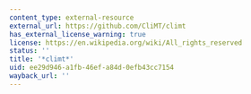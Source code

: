 ```yaml
---
content_type: external-resource
external_url: https://github.com/CliMT/climt
has_external_license_warning: true
license: https://en.wikipedia.org/wiki/All_rights_reserved
status: ''
title: '*climt*'
uid: ee29d946-a1fb-46ef-a84d-0efb43cc7154
wayback_url: ''
---
```

